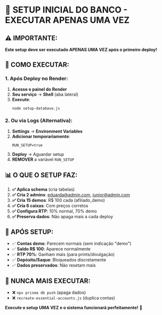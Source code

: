 # 🚀 SETUP INICIAL DO BANCO - EXECUTAR APENAS UMA VEZ

## ⚠️ IMPORTANTE: 

**Este setup deve ser executado APENAS UMA VEZ após o primeiro deploy!**

## 🔧 COMO EXECUTAR:

### **1. Após Deploy no Render:**

1. **Acesse o painel do Render**
2. **Seu serviço** → **Shell** (aba lateral)
3. **Execute**:
   ```bash
   node setup-database.js
   ```

### **2. Ou via Logs (Alternativa):**

1. **Settings** → **Environment Variables**
2. **Adicionar temporariamente**:
   ```
   RUN_SETUP=true
   ```
3. **Deploy** → Aguardar setup
4. **REMOVER** a variável `RUN_SETUP`

## 📊 O QUE O SETUP FAZ:

1. **✅ Aplica schema** (cria tabelas)
2. **✅ Cria 2 admins**: eduarda@admin.com, junior@admin.com
3. **✅ Cria 15 demos**: R$ 100 cada (afiliado_demo)
4. **✅ Cria 6 caixas**: Com preços corretos
5. **✅ Configura RTP**: 10% normal, 70% demo
6. **✅ Preserva dados**: Não apaga mais a cada deploy

## 🎯 APÓS SETUP:

- ✅ **Contas demo**: Parecem normais (sem indicação "demo")
- ✅ **Saldo R$ 100**: Aparece normalmente
- ✅ **RTP 70%**: Ganham mais (para prints/divulgação)
- ✅ **Depósito/Saque**: Bloqueados discretamente
- ✅ **Dados preservados**: Não resetam mais

## 🚨 NUNCA MAIS EXECUTAR:

- ❌ `npx prisma db push` (apaga dados)
- ❌ `recreate-essential-accounts.js` (duplica contas)

**Execute o setup UMA VEZ e o sistema funcionará perfeitamente!** 🎉
